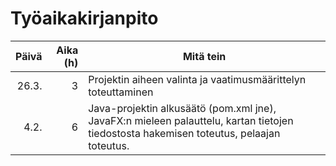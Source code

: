 # Työaikakirjanpito

| Päivä | Aika (h) | Mitä tein                                                                                                                               |
| -----:| --------:| --------------------------------------------------------------------------------------------------------------------------------------- |
| 26.3. | 3        | Projektin aiheen valinta ja vaatimusmäärittelyn toteuttaminen                                                                           |
| 4.2.  | 6        | Java-projektin alkusäätö (pom.xml jne), JavaFX:n mieleen palauttelu, kartan tietojen tiedostosta hakemisen toteutus, pelaajan toteutus. |
